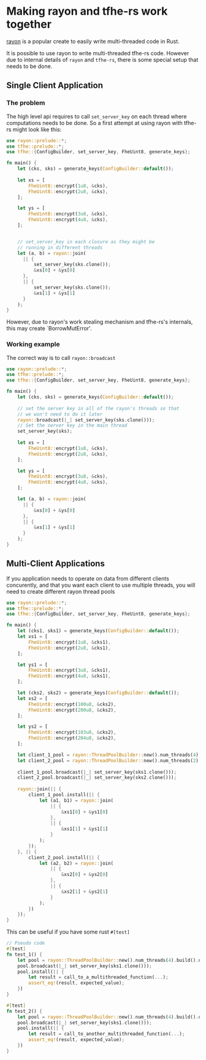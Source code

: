# Making rayon and tfhe-rs work together

[rayon](https://crates.io/crates/rayon) is a popular create to easily write multi-threaded code in Rust.

It is possible to use rayon to write multi-threaded tfhe-rs code. However due to internal details of `rayon` and
`tfhe-rs`, there is some special setup that needs to be done.

## Single Client Application

### The problem 

The high level api requires to call `set_server_key` on each thread where computations needs to be done.
So a first attempt at using rayon with tfhe-rs might look like this:

```rust
use rayon::prelude::*;
use tfhe::prelude::*;
use tfhe::{ConfigBuilder, set_server_key, FheUint8, generate_keys};

fn main() {
    let (cks, sks) = generate_keys(ConfigBuilder::default());
    
    let xs = [
        FheUint8::encrypt(1u8, &cks),
        FheUint8::encrypt(2u8, &cks),
    ];

    let ys = [
        FheUint8::encrypt(3u8, &cks),
        FheUint8::encrypt(4u8, &cks),
    ];


    // set_server_key in each closure as they might be
    // running in different threads
    let (a, b) = rayon::join(
      || {
          set_server_key(sks.clone());
          &xs[0] + &ys[0]
      },
      || {
          set_server_key(sks.clone());
          &xs[1] + &ys[1]
      }
    );
}
```

However, due to rayon's work stealing mechanism and tfhe-rs's internals, this may create `BorrowMutError'.


### Working example

The correct way is to call `rayon::broadcast`

```rust
use rayon::prelude::*;
use tfhe::prelude::*;
use tfhe::{ConfigBuilder, set_server_key, FheUint8, generate_keys};

fn main() {
    let (cks, sks) = generate_keys(ConfigBuilder::default());
    
    // set the server key in all of the rayon's threads so that
    // we won't need to do it later
    rayon::broadcast(|_| set_server_key(sks.clone()));
    // Set the server key in the main thread
    set_server_key(sks);
    
    let xs = [
        FheUint8::encrypt(1u8, &cks),
        FheUint8::encrypt(2u8, &cks),
    ];

    let ys = [
        FheUint8::encrypt(3u8, &cks),
        FheUint8::encrypt(4u8, &cks),
    ];

    let (a, b) = rayon::join(
      || {
          &xs[0] + &ys[0]
      },
      || {
          &xs[1] + &ys[1]
      }
    );
}
```


## Multi-Client Applications

If you application needs to operate on data from different clients concurently, and that you want each client to use 
multiple threads, you will need to create different rayon thread pools

```rust
use rayon::prelude::*;
use tfhe::prelude::*;
use tfhe::{ConfigBuilder, set_server_key, FheUint8, generate_keys};

fn main() {
    let (cks1, sks1) = generate_keys(ConfigBuilder::default());
    let xs1 = [
        FheUint8::encrypt(1u8, &cks1),
        FheUint8::encrypt(2u8, &cks1),
    ];

    let ys1 = [
        FheUint8::encrypt(3u8, &cks1),
        FheUint8::encrypt(4u8, &cks1),
    ];

    let (cks2, sks2) = generate_keys(ConfigBuilder::default());
    let xs2 = [
        FheUint8::encrypt(100u8, &cks2),
        FheUint8::encrypt(200u8, &cks2),
    ];

    let ys2 = [
        FheUint8::encrypt(103u8, &cks2),
        FheUint8::encrypt(204u8, &cks2),
    ];

    let client_1_pool = rayon::ThreadPoolBuilder::new().num_threads(4).build().unwrap();
    let client_2_pool = rayon::ThreadPoolBuilder::new().num_threads(2).build().unwrap();
    
    client_1_pool.broadcast(|_| set_server_key(sks1.clone()));
    client_2_pool.broadcast(|_| set_server_key(sks2.clone()));
    
    rayon::join(|| {
        client_1_pool.install(|| {
            let (a1, b1) = rayon::join(
                || {
                    &xs1[0] + &ys1[0]
                },
                || {
                    &xs1[1] + &ys1[1]
                }
            );
        });
    }, || {
        client_2_pool.install(|| {
            let (a2, b2) = rayon::join(
                || {
                    &xs2[0] + &ys2[0]
                },
                || {
                    &xs2[1] + &ys2[1]
                }
            );
        })
    });
}
```

This can be useful if you have some rust `#[test]`

```Rust
// Pseudo code
#[test]
fn test_1() {
    let pool = rayon::ThreadPoolBuilder::new().num_threads(4).build().unwrap();
    pool.broadcast(|_| set_server_key(sks1.clone()));
    pool.install(|| {
        let result = call_to_a_multithreaded_function(...);
        assert_eq!(result, expected_value);
    })
}

#[test]
fn test_2() {
    let pool = rayon::ThreadPoolBuilder::new().num_threads(4).build().unwrap();
    pool.broadcast(|_| set_server_key(sks1.clone()));
    pool.install(|| {
        let result = call_to_another_multithreaded_function(...);
        assert_eq!(result, expected_value);
    })
}
```